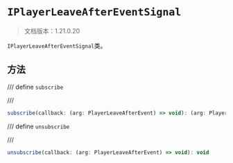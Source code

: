 # `IPlayerLeaveAfterEventSignal`

> 文档版本：1.21.0.20

`IPlayerLeaveAfterEventSignal`类。

## 方法

/// define
`subscribe`


///

```js
subscribe(callback: (arg: PlayerLeaveAfterEvent) => void): (arg: PlayerLeaveAfterEvent) => void
```


/// define
`unsubscribe`


///

```js
unsubscribe(callback: (arg: PlayerLeaveAfterEvent) => void): void
```

